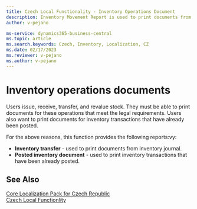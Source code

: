 ```yaml
---
title: Czech Local Functionality - Inventory Operations Document 
description: Inventory Movement Report is used to print documents from inventory Journals and Posted Inventory Document Report is used to print posted inventory operations.
author: v-pejano

ms-service: dynamics365-business-central
ms.topic: article
ms.search.keywords: Czech, Inventory, Localization, CZ
ms.date: 02/17/2023
ms.reviewer: v-pejano
ms.author: v-pejano
---
```


# Inventory operations documents  

Users issue, receive, transfer, and revalue stock. They must be able to print documents for these operations that meet the legal requirements.
Users also want to print documents for inventory transactions that have already been posted.

For the above reasons, this function provides the following reports:vy:  

- **Inventory transfer** - used to print documents from inventory journal.
- **Posted inventory document** - used to print inventory transactions that have been already posted.  

## See Also

[Core Localization Pack for Czech Republic](ui-extensions-core-localization-pack-cz.md)  
[Czech Local Functionlity](czech-local-functionality.md)  
